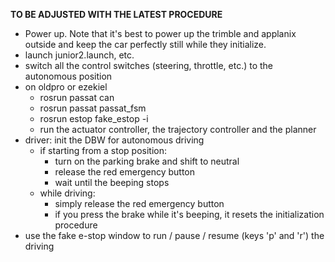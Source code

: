 **TO BE ADJUSTED WITH THE LATEST PROCEDURE**

* Power up. Note that it's best to power up the trimble and applanix outside and keep the car perfectly still while they initialize.
* launch junior2.launch, etc.
* switch all the control switches (steering, throttle, etc.) to the autonomous position
* on oldpro or ezekiel
  * rosrun passat can
  * rosrun passat passat_fsm
  * rosrun estop fake_estop -i
  * run the actuator controller, the trajectory controller and the planner
* driver: init the DBW for autonomous driving
  * if starting from a stop position:
    * turn on the parking brake and shift to neutral
    * release the red emergency button
    * wait until the beeping stops
  * while driving:
    * simply release the red emergency button
    * if you press the brake while it's beeping, it resets the initialization procedure
* use the fake e-stop window to run / pause / resume (keys 'p' and 'r') the driving